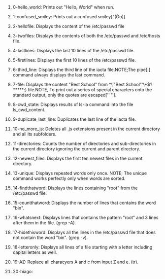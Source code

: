 1. 0-hello_world: Prints out "Hello, World" when run.

2. 1-confused_smiley: Prints out a confused smiley["(Ôo)].

3. 2-hellofile: Displays the content of the /etc/passwd file

4. 3-twofiles: Displays the contents of both the /etc/passwd and /etc/hosts file.

5. 4-lastlines: Displays the last 10 lines of the /etc/passwd file.

6. 5-firstlines: Displays the first 10 lines of the /etc/passwd file.

7. 6-third_line: Displays the third line of the iacta file.NOTE;The pipe[|] command always displays the last command.

8. 7-file: Displays the content "Best School" from \*\\'"Best School"\'\\*$\?\*\*\*\*\*:) file.NOTE, To print out a series of special characters onto the standard output, only the quotes are escaped['\'  ''].

9. 8-cwd_state: Displays results of ls-la command into the file ls_cwd_content.

10. 9-duplicate_last_line: Duplicates the last line of the iacta file.

11. 10-no_more_js: Deletes all .js extensions present in the current directory and all its subfolders.

12. 11-directories: Counts the number of directories and sub-directories in the current directory ignoring the current and parent directory.

13. 12-newest_files: Displays the first ten newest files in the current directory.

14. 13-unique: Displays repeated words only once. NOTE; The unique command works perfectly only when words are sorted.

15. 14-findthatword: Displays the lines containing "root" from the /etc/passwd file.

16. 15-countthatword: Displays the number of lines that contains the word "bin".

17. 16-whatsnext: Displays lines that contains the pattern "root" and 3 lines after them in the file. (grep -A).

18. 17-hidethisword: Displays all the lines in the /etc/passwd file that does not contain the word "bin". (grep -v).

19. 18-letteronly: Displays all lines of a file starting with a letter including capital letters as well.

20. 19-AZ: Replace all characyers A and c from input Z and e. (tr).

21. 20-hiago: 
